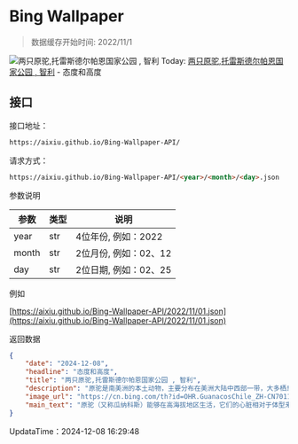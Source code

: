 # Bing Wallpaper

> 数据缓存开始时间: 2022/11/1

![两只原驼,托雷斯德尔帕恩国家公园 , 智利](https://cn.bing.com/th?id=OHR.GuanacosChile_ZH-CN7011761081_1920x1080.webp)
Today: [两只原驼,托雷斯德尔帕恩国家公园 , 智利](https://cn.bing.com/th?id=OHR.GuanacosChile_ZH-CN7011761081_1920x1080.webp) - 态度和高度

## 接口

接口地址：

```html
https://aixiu.github.io/Bing-Wallpaper-API/
```

请求方式：

```html
https://aixiu.github.io/Bing-Wallpaper-API/<year>/<month>/<day>.json
```

参数说明

| 参数 | 类型 | 说明 |
| - | - | - |
| year | str | 4位年份, 例如：2022 |
| month | str | 2位月份, 例如：02、12 |
| day | str | 2位日期, 例如：02、25 |

例如

[https://aixiu.github.io/Bing-Wallpaper-API/2022/11/01.json](https://aixiu.github.io/Bing-Wallpaper-API/2022/11/01.json)

返回数据

```json
{
    "date": "2024-12-08",
    "headline": "态度和高度",
    "title": "两只原驼,托雷斯德尔帕恩国家公园 , 智利",
    "description": "原驼是南美洲的本土动物，主要分布在美洲大陆中西部一带，大多栖息在秘鲁与玻利维亚交界的安第斯山脉。原驼生性机警敏捷，喜欢成群外出觅食，性格相对温顺。",
    "image_url": "https://cn.bing.com/th?id=OHR.GuanacosChile_ZH-CN7011761081_1920x1080.webp",
    "main_text": "原驼（又称瓜纳科斯）能够在高海拔地区生活，它们的心脏相对于体型来说很大，单位体积血液内所含血红蛋白的量大约是人类血液的四倍。"
}
```

UpdataTime：2024-12-08 16:29:48

